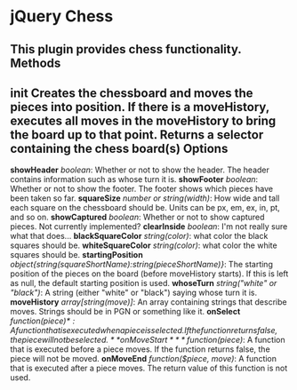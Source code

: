 jQuery Chess
==========
This plugin provides chess functionality.
Methods
----------
**init**
Creates the chessboard and moves the pieces into position. If there is a moveHistory, executes all moves in the moveHistory to bring the board up to that point. Returns a selector containing the chess board(s)
Options
----------
**showHeader**
*boolean*: Whether or not to show the header. The header contains information such as whose turn it is.
**showFooter**
*boolean*: Whether or not to show the footer. The footer shows which pieces have been taken so far.
**squareSize**
*number or string(width)*: How wide and tall each square on the chessboard should be. Units can be px, em, ex, in, pt, and so on.
**showCaptured**
*boolean*: Whether or not to show captured pieces. Not currently implemented?
**clearInside**
*boolean*: I'm not really sure what that does...
**blackSquareColor**
*string(color)*: what color the black squares should be.
**whiteSquareColor**
*string(color)*: what color the white squares should be.
**startingPosition**
*object{string(squareShortName):string(pieceShortName)}*: The starting position of the pieces on the board (before moveHistory starts). If this is left as null, the default starting position is used.
**whoseTurn**
*string("white" or "black")*: A string (either "white" or "black") saying whose turn it is.
**moveHistory**
*array[string(move)]*: An array containing strings that describe moves. Strings should be in PGN or something like it.
**onSelect**
*function($piece)*: A function that is executed when a piece is selected. If the function returns false, the piece will not be selected.
**onMoveStart**
*function($piece)*: A function that is executed before a piece moves. If the function returns false, the piece will not be moved.
**onMoveEnd**
*function($piece, move)*: A function that is executed after a piece moves. The return value of this function is not used.
